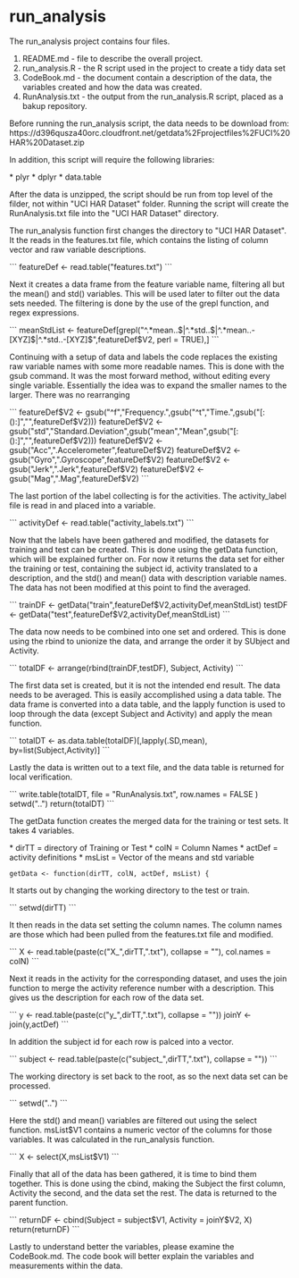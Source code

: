 # run_analysis
 
<p>The run_analysis project contains four files.</p>

1. README.md - file to describe the overall project.
2. run_analysis.R - the R script used in the project to create a tidy data set
3. CodeBook.md - the document contain a description of the data, the variables created and how the data was created.
4. RunAnalysis.txt - the output from the run_analysis.R script, placed as a bakup repository.

<p>Before running the run_analysis script, the data needs to be download from:
https://d396qusza40orc.cloudfront.net/getdata%2Fprojectfiles%2FUCI%20HAR%20Dataset.zip </p>

<p>In addition, this script will require the following libraries:</p>
* plyr
* dplyr
* data.table

<p>After the data is unzipped, the script should be run from top level of the filder, not within "UCI HAR Dataset" folder. Running the script will create the RunAnalysis.txt file into the "UCI HAR Dataset" directory.</p>

<p>The run_analysis function first changes the directory to "UCI HAR Dataset".  It the reads in the features.txt file, which contains the listing of column vector and raw variable descriptions.</p>
```
featureDef <- read.table("features.txt")
```
<p> Next it creates a data frame from the feature variable name, filtering all but the mean() and std() variables.  This will be used later to filter out the data sets needed. The filtering is done by the use of the grepl function, and regex expressions.</p>
```
meanStdList <- featureDef[grepl("^.*mean..$|^.*std..$|^.*mean..-[XYZ]$|^.*std..-[XYZ]$",featureDef$V2, perl = TRUE),]
```
<p>Continuing with a setup of data and labels the code replaces the existing raw variable names with some more readable names.  This is done with the gsub command.  It was the most forward method, without editing every single variable.  Essentially the idea was to expand the smaller names to the larger.  There was no rearranging</p>
```
featureDef$V2 <- gsub("^f","Frequency.",gsub("^t","Time.",gsub("[:():]","",featureDef$V2)))
featureDef$V2 <- gsub("std","Standard.Deviation",gsub("mean","Mean",gsub("[:():]","",featureDef$V2)))
featureDef$V2 <- gsub("Acc",".Accelerometer",featureDef$V2)
featureDef$V2 <- gsub("Gyro",".Gyroscope",featureDef$V2)
featureDef$V2 <- gsub("Jerk",".Jerk",featureDef$V2)
featureDef$V2 <- gsub("Mag",".Mag",featureDef$V2)
```
<p>The last portion of the label collecting is for the activities.  The activity_label file is read in and placed into a variable.</p>
```
activityDef <- read.table("activity_labels.txt")
```

<p>Now that the labels have been gathered and modified, the datasets for training and test can be created.  This is done using the getData function, which will be explained further on.  For now it returns the data set for either the training or test, containing the subject id, activity translated to a description, and the std() and mean() data with description variable names.  The data has not been modified at this point to find the averaged.</p>
```
trainDF <- getData("train",featureDef$V2,activityDef,meanStdList)
testDF <- getData("test",featureDef$V2,activityDef,meanStdList)
```
<p>The data now needs to be combined into one set and ordered.  This is done using the rbind to unionize the data, and arrange the order it by SUbject and Activity.</p>
```
totalDF <- arrange(rbind(trainDF,testDF), Subject, Activity)
```
<p>The first data set is created, but it is not the intended end result.  The data needs to be averaged.  This is easily accomplished using a data table.  The data frame is converted into a data table, and the lapply function is used to loop through the data (except Subject and Activity) and apply the mean function.</p>
```
totalDT <- as.data.table(totalDF)[,lapply(.SD,mean), by=list(Subject,Activity)]
```
<p>Lastly the data is written out to a text file, and the data table is returned for local verification.</p>
```
write.table(totalDT, file = "RunAnalysis.txt", row.names = FALSE )
setwd("..")
return(totalDT)
```

<p>The getData function creates the merged data for the training or test sets. It takes 4 variables.</p>
* dirTT = directory of Training or Test
* colN = Column Names
* actDef = activity definitions
* msList = Vector of the means and std variable

```
getData <- function(dirTT, colN, actDef, msList) {
```
<p> It starts out by changing the working directory to the test or train.</p>
```
setwd(dirTT)
```
<p>It then reads in the data set setting the column names.  The column names are those which had been pulled from the features.txt file and modified.</p>
```
X <- read.table(paste(c("X_",dirTT,".txt"), collapse = ""), col.names = colN)
```        
<p>Next it reads in the activity for the corresponding dataset, and uses the join function to merge the activity reference number with a description.  This gives us the description for each row of the data set.</p>
```
y <- read.table(paste(c("y_",dirTT,".txt"), collapse = ""))
joinY <- join(y,actDef)
```
<p>In addition the subject id for each row is palced into a vector.</p>
```
subject <- read.table(paste(c("subject_",dirTT,".txt"), collapse = ""))
```
<p>The working directory is set back to the root, as so the next data set can be processed.</p>
```
setwd("..")
```
<p>Here the std() and mean() variables are filtered out using the select function.  msList$V1 contains a numeric vector of the columns for those variables.  It was calculated in the run_analysis function.</p>
```
X <- select(X,msList$V1)
```
<p>Finally that all of the data has been gathered, it is time to bind them together.  This is done using the cbind, making the Subject the first column, Activity the second, and the data set the rest.  The data is returned to the parent function.</p>        
```
returnDF <- cbind(Subject = subject$V1, Activity = joinY$V2, X)
return(returnDF)
```

<p>Lastly to understand better the variables, please examine the CodeBook.md.  The code book will better explain the variables and measurements within the data.</p>
